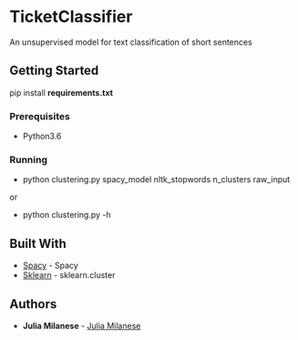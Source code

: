 # TicketClassifier

An unsupervised model for text classification of short sentences 

## Getting Started

pip install **requirements.txt**

### Prerequisites

- Python3.6


### Running

- python clustering.py spacy_model nltk_stopwords n_clusters raw_input 

or

- python clustering.py -h 


## Built With

* [Spacy](https://spacy.io/models/) - Spacy
* [Sklearn](https://scikit-learn.org/stable/modules/clustering.html#clustering) - sklearn.cluster

## Authors

* **Julia Milanese** - [Julia Milanese](https://github.com/juliamendoim)

